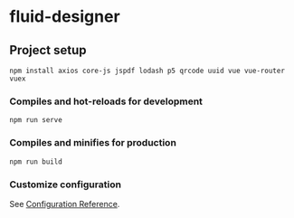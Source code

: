 # fluid-designer

## Project setup
```
npm install axios core-js jspdf lodash p5 qrcode uuid vue vue-router vuex
```

### Compiles and hot-reloads for development
```
npm run serve
```

### Compiles and minifies for production
```
npm run build
```

### Customize configuration
See [Configuration Reference](https://cli.vuejs.org/config/).
